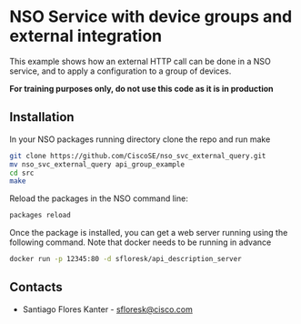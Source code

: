 # NSO Service with device groups and external integration

This example shows how an external HTTP call can be done in a NSO service, and to apply a configuration to a group of devices.

**For training purposes only, do not use this code as it is in production**

## Installation

In your NSO packages running directory clone the repo and run make

```bash
git clone https://github.com/CiscoSE/nso_svc_external_query.git
mv nso_svc_external_query api_group_example
cd src
make
```

Reload the packages in the NSO command line:

```bash
packages reload
```

Once the package is installed, you can get a web server running using the following command. Note that docker needs to be
running in advance

```bash
docker run -p 12345:80 -d sfloresk/api_description_server
```

## Contacts

* Santiago Flores Kanter - sfloresk@cisco.com